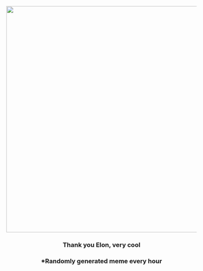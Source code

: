 <p align="center">
        <img src="https://i.redd.it/70vm0qzy6jz91.jpg" width="600" height="600">
        </p>
        <h3 align="center">Thank you Elon, very cool</h3>
        <h3 align="center">*Randomly generated meme every hour</h3>
    